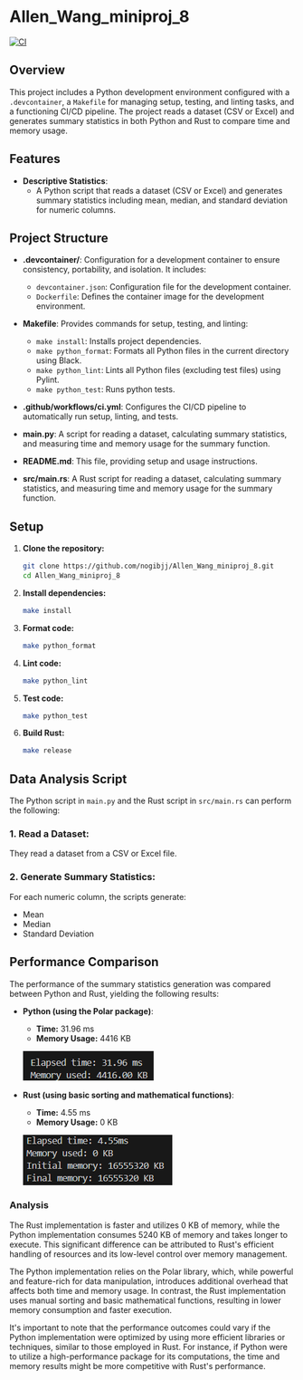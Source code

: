 # Allen_Wang_miniproj_8

[![CI](https://github.com/nogibjj/Allen_Wang_miniproj_8/actions/workflows/CICD.yml/badge.svg)](https://github.com/nogibjj/Allen_Wang_miniproj_8/actions/workflows/CICD.yml)

## Overview

This project includes a Python development environment configured with a `.devcontainer`, a `Makefile` for managing setup, testing, and linting tasks, and a functioning CI/CD pipeline. The project reads a dataset (CSV or Excel) and generates summary statistics in both Python and Rust to compare time and memory usage.

## Features

- **Descriptive Statistics**: 
  - A Python script that reads a dataset (CSV or Excel) and generates summary statistics including mean, median, and standard deviation for numeric columns.

## Project Structure

- **.devcontainer/**: Configuration for a development container to ensure consistency, portability, and isolation. It includes:
  - `devcontainer.json`: Configuration file for the development container.
  - `Dockerfile`: Defines the container image for the development environment.

- **Makefile**: Provides commands for setup, testing, and linting:
  - `make install`: Installs project dependencies.
  - `make python_format`: Formats all Python files in the current directory using Black.
  - `make python_lint`: Lints all Python files (excluding test files) using Pylint.
  - `make python_test`: Runs python tests.

- **.github/workflows/ci.yml**: Configures the CI/CD pipeline to automatically run setup, linting, and tests.

- **main.py**: A script for reading a dataset, calculating summary statistics, and measuring time and memory usage for the summary function.

- **README.md**: This file, providing setup and usage instructions.

- **src/main.rs**: A Rust script for reading a dataset, calculating summary statistics, and measuring time and memory usage for the summary function.

## Setup

1. **Clone the repository:**

    ```bash
    git clone https://github.com/nogibjj/Allen_Wang_miniproj_8.git
    cd Allen_Wang_miniproj_8
    ```

2. **Install dependencies:**

    ```bash
    make install
    ```

3. **Format code:**

    ```bash
    make python_format
    ```

4. **Lint code:**

    ```bash
    make python_lint
    ```

5. **Test code:**

    ```bash
    make python_test
    ```

6. **Build Rust:**

    ```bash
    make release
    ```

## Data Analysis Script

The Python script in `main.py` and the Rust script in `src/main.rs` can perform the following:

### 1. **Read a Dataset**:
   They read a dataset from a CSV or Excel file.

### 2. **Generate Summary Statistics**:
   For each numeric column, the scripts generate:
   - Mean
   - Median
   - Standard Deviation

## Performance Comparison

The performance of the summary statistics generation was compared between Python and Rust, yielding the following results:

- **Python (using the Polar package)**:
  - **Time:** 31.96 ms
  - **Memory Usage:** 4416 KB
  
  ![Alt text](python.png)

- **Rust (using basic sorting and mathematical functions)**:
  - **Time:** 4.55 ms
  - **Memory Usage:** 0 KB
  
  ![Alt text](rust.png)

### Analysis

The Rust implementation is faster and utilizes 0 KB of memory, while the Python implementation consumes 5240 KB of memory and takes longer to execute. This significant difference can be attributed to Rust's efficient handling of resources and its low-level control over memory management.

The Python implementation relies on the Polar library, which, while powerful and feature-rich for data manipulation, introduces additional overhead that affects both time and memory usage. In contrast, the Rust implementation uses manual sorting and basic mathematical functions, resulting in lower memory consumption and faster execution.

It's important to note that the performance outcomes could vary if the Python implementation were optimized by using more efficient libraries or techniques, similar to those employed in Rust. For instance, if Python were to utilize a high-performance package for its computations, the time and memory results might be more competitive with Rust's performance.